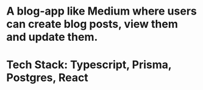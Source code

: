 # A blog-app like Medium where users can create blog posts, view them and update them.
# Tech Stack: Typescript, Prisma, Postgres, React
